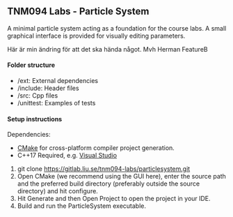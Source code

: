 ## TNM094 Labs - Particle System

A minimal particle system acting as a foundation for the course labs.
A small graphical interface is provided for visually editing parameters.

Här är min ändring för att det ska hända något.
Mvh Herman
FeatureB

#### Folder structure

- /ext: External dependencies
- /include: Header files
- /src: Cpp files
- /unittest: Examples of tests

#### Setup instructions
Dependencies:
 - [CMake](https://cmake.org/download/) for cross-platform compiler project generation.
 - C++17 Required, e.g. [Visual Studio](https://visualstudio.microsoft.com/downloads/)

1. git clone https://gitlab.liu.se/tnm094-labs/particlesystem.git
2. Open CMake (we recommend using the GUI here), enter the source path and the preferred build directory (preferably outside the source directory) and hit configure. 
3. Hit Generate and then Open Project to open the project in your IDE.
4. Build and run the ParticleSystem executable.

